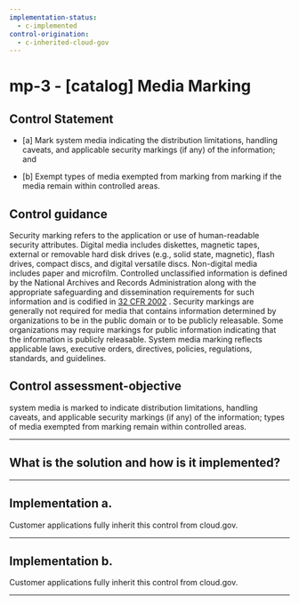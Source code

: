 ```yaml
---
implementation-status:
  - c-implemented
control-origination:
  - c-inherited-cloud-gov
---
```


# mp-3 - \[catalog\] Media Marking

## Control Statement

- \[a\] Mark system media indicating the distribution limitations, handling caveats, and applicable security markings (if any) of the information; and

- \[b\] Exempt types of media exempted from marking from marking if the media remain within controlled areas.

## Control guidance

Security marking refers to the application or use of human-readable security attributes. Digital media includes diskettes, magnetic tapes, external or removable hard disk drives (e.g., solid state, magnetic), flash drives, compact discs, and digital versatile discs. Non-digital media includes paper and microfilm. Controlled unclassified information is defined by the National Archives and Records Administration along with the appropriate safeguarding and dissemination requirements for such information and is codified in [32 CFR 2002](#91f992fb-f668-4c91-a50f-0f05b95ccee3) . Security markings are generally not required for media that contains information determined by organizations to be in the public domain or to be publicly releasable. Some organizations may require markings for public information indicating that the information is publicly releasable. System media marking reflects applicable laws, executive orders, directives, policies, regulations, standards, and guidelines.

## Control assessment-objective

system media is marked to indicate distribution limitations, handling caveats, and applicable security markings (if any) of the information;
types of media exempted from marking remain within controlled areas.

______________________________________________________________________

## What is the solution and how is it implemented?

<!-- Please leave this section blank and enter implementation details in the parts below. -->

______________________________________________________________________

## Implementation a.

Customer applications fully inherit this control from cloud.gov.

______________________________________________________________________

## Implementation b.

Customer applications fully inherit this control from cloud.gov.

______________________________________________________________________
